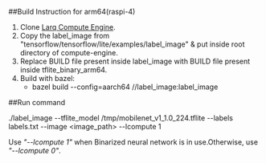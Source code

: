 ##Build Instruction for arm64(raspi-4)
1.  Clone [Larq Compute Engine](https://github.com/larq/compute-engine). 
2.  Copy the label_image from "tensorflow/tensorflow/lite/examples/label_image" & put inside root directory of compute-engine.
3.  Replace BUILD file present inside label_image with BUILD file present inside tflite_binary_arm64.
4.  Build with bazel:
    -   bazel build --config=aarch64 //label_image:label_image

##Run command

./label_image --tflite_model /tmp/mobilenet_v1_1.0_224.tflite --labels labels.txt --image <image_path> --lcompute 1

Use *"--lcompute 1"* when Binarized neural network is in use.Otherwise, use *"--lcompute 0"*.




